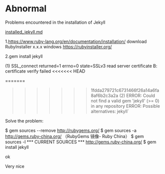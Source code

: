 # Abnormal
Problems encountered in the installation of Jekyll

[installed_jekyll.md](https://github.com/luck-fc/Abnormal/blob/master/installed_jekyll.md)

1.https://www.ruby-lang.org/en/documentation/installation/  download RubyInstaller x.x.x
   windows https://rubyinstaller.org/ 
   
2.gem install jekyll

(1) SSL_connect returned=1 errno=0 state=SSLv3 read server certificate B: certificate verify failed
<<<<<<< HEAD

=======
>>>>>>> 1fdda279721c6731466f26a14a6fa8af6b2c3a2a
(2) ERROR:  Could not find a valid gem 'jekyll' (>= 0) in any repository
	ERROR:  Possible alternatives: jekyll` 
	
Solve the problem:

$ gem sources --remove http://rubygems.org/
$ gem sources -a http://gems.ruby-china.org/  （RubyGems 镜像- Ruby China）
$ gem sources -l
*** CURRENT SOURCES ***
http://gems.ruby-china.org/ 
$ gem install jekyll

ok

Very nice

